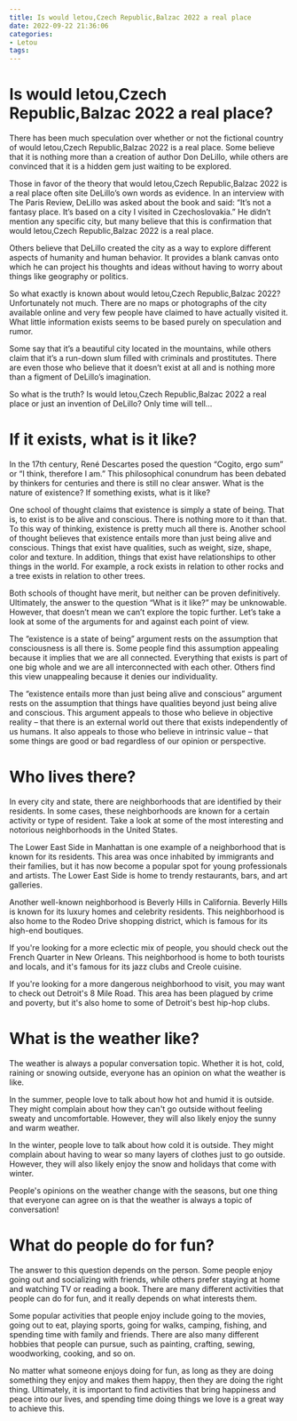 ```yaml
---
title: Is would letou,Czech Republic,Balzac 2022 a real place 
date: 2022-09-22 21:36:06
categories:
- Letou
tags:
---
```



#  Is would letou,Czech Republic,Balzac 2022 a real place? 

There has been much speculation over whether or not the fictional country of would letou,Czech Republic,Balzac 2022 is a real place. Some believe that it is nothing more than a creation of author Don DeLillo, while others are convinced that it is a hidden gem just waiting to be explored.

Those in favor of the theory that would letou,Czech Republic,Balzac 2022 is a real place often site DeLillo’s own words as evidence. In an interview with The Paris Review, DeLillo was asked about the book and said: “It’s not a fantasy place. It’s based on a city I visited in Czechoslovakia.” He didn’t mention any specific city, but many believe that this is confirmation that would letou,Czech Republic,Balzac 2022 is a real place.

Others believe that DeLillo created the city as a way to explore different aspects of humanity and human behavior. It provides a blank canvas onto which he can project his thoughts and ideas without having to worry about things like geography or politics.

So what exactly is known about would letou,Czech Republic,Balzac 2022? Unfortunately not much. There are no maps or photographs of the city available online and very few people have claimed to have actually visited it. What little information exists seems to be based purely on speculation and rumor.

Some say that it’s a beautiful city located in the mountains, while others claim that it’s a run-down slum filled with criminals and prostitutes. There are even those who believe that it doesn’t exist at all and is nothing more than a figment of DeLillo’s imagination.

So what is the truth? Is would letou,Czech Republic,Balzac 2022 a real place or just an invention of DeLillo? Only time will tell…

#  If it exists, what is it like? 

In the 17th century, René Descartes posed the question “Cogito, ergo sum” or “I think, therefore I am.” This philosophical conundrum has been debated by thinkers for centuries and there is still no clear answer. What is the nature of existence? If something exists, what is it like?

One school of thought claims that existence is simply a state of being. That is, to exist is to be alive and conscious. There is nothing more to it than that. To this way of thinking, existence is pretty much all there is. Another school of thought believes that existence entails more than just being alive and conscious. Things that exist have qualities, such as weight, size, shape, color and texture. In addition, things that exist have relationships to other things in the world. For example, a rock exists in relation to other rocks and a tree exists in relation to other trees.

Both schools of thought have merit, but neither can be proven definitively. Ultimately, the answer to the question “What is it like?” may be unknowable. However, that doesn’t mean we can’t explore the topic further. Let’s take a look at some of the arguments for and against each point of view.

The “existence is a state of being” argument rests on the assumption that consciousness is all there is. Some people find this assumption appealing because it implies that we are all connected. Everything that exists is part of one big whole and we are all interconnected with each other. Others find this view unappealing because it denies our individuality.

The “existence entails more than just being alive and conscious” argument rests on the assumption that things have qualities beyond just being alive and conscious. This argument appeals to those who believe in objective reality – that there is an external world out there that exists independently of us humans. It also appeals to those who believe in intrinsic value – that some things are good or bad regardless of our opinion or perspective.

#  Who lives there? 

In every city and state, there are neighborhoods that are identified by their residents. In some cases, these neighborhoods are known for a certain activity or type of resident. Take a look at some of the most interesting and notorious neighborhoods in the United States.

The Lower East Side in Manhattan is one example of a neighborhood that is known for its residents. This area was once inhabited by immigrants and their families, but it has now become a popular spot for young professionals and artists. The Lower East Side is home to trendy restaurants, bars, and art galleries.

Another well-known neighborhood is Beverly Hills in California. Beverly Hills is known for its luxury homes and celebrity residents. This neighborhood is also home to the Rodeo Drive shopping district, which is famous for its high-end boutiques.

If you're looking for a more eclectic mix of people, you should check out the French Quarter in New Orleans. This neighborhood is home to both tourists and locals, and it's famous for its jazz clubs and Creole cuisine.

If you're looking for a more dangerous neighborhood to visit, you may want to check out Detroit's 8 Mile Road. This area has been plagued by crime and poverty, but it's also home to some of Detroit's best hip-hop clubs.

#  What is the weather like? 

The weather is always a popular conversation topic. Whether it is hot, cold, raining or snowing outside, everyone has an opinion on what the weather is like. 

In the summer, people love to talk about how hot and humid it is outside. They might complain about how they can't go outside without feeling sweaty and uncomfortable. However, they will also likely enjoy the sunny and warm weather. 

In the winter, people love to talk about how cold it is outside. They might complain about having to wear so many layers of clothes just to go outside. However, they will also likely enjoy the snow and holidays that come with winter. 

People's opinions on the weather change with the seasons, but one thing that everyone can agree on is that the weather is always a topic of conversation!

#  What do people do for fun?

The answer to this question depends on the person. Some people enjoy going out and socializing with friends, while others prefer staying at home and watching TV or reading a book. There are many different activities that people can do for fun, and it really depends on what interests them.

Some popular activities that people enjoy include going to the movies, going out to eat, playing sports, going for walks, camping, fishing, and spending time with family and friends. There are also many different hobbies that people can pursue, such as painting, crafting, sewing, woodworking, cooking, and so on.

No matter what someone enjoys doing for fun, as long as they are doing something they enjoy and makes them happy, then they are doing the right thing. Ultimately, it is important to find activities that bring happiness and peace into our lives, and spending time doing things we love is a great way to achieve this.